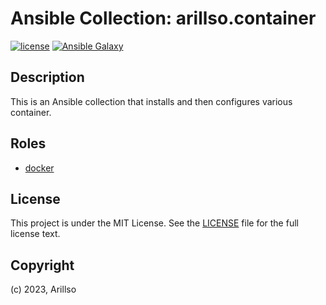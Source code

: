 # Ansible Collection: arillso.container

[![license](https://img.shields.io/github/license/mashape/apistatus.svg?style=popout-square)](licence) [![Ansible Galaxy](http://img.shields.io/badge/ansible--galaxy-arillso.container-blue.svg?style=popout-square)](https://galaxy.ansible.com/arillso/container)

## Description

This is an Ansible collection that installs and then configures various container.

## Roles

- [docker](roles/docker/README.md)

## License

<!-- markdownlint-disable -->

This project is under the MIT License. See the [LICENSE](licence) file for the full license text.

<!-- markdownlint-enable -->

## Copyright

(c) 2023, Arillso
